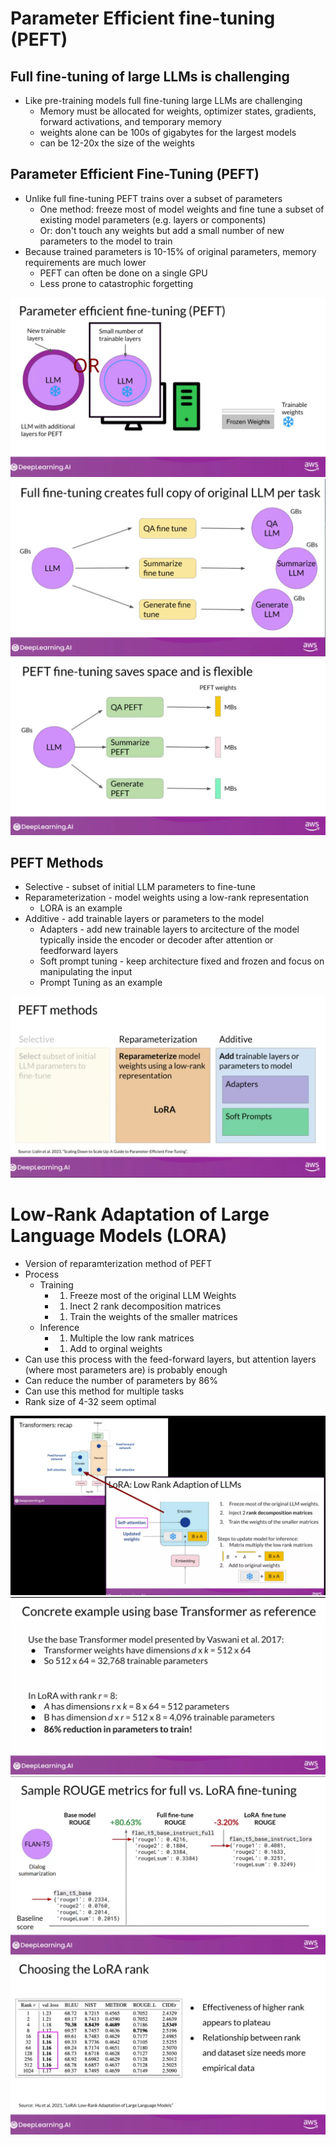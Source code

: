 # Parameter Efficient fine-tuning (PEFT)

## Full fine-tuning of large LLMs is challenging
- Like pre-training models full fine-tuning large LLMs are challenging
  - Memory must be allocated for weights, optimizer states, gradients, forward activations, and temporary memory
  - weights alone can be 100s of gigabytes for the largest models
  - can be 12-20x the size of the weights

## Parameter Efficient Fine-Tuning (PEFT)
- Unlike full fine-tuning PEFT trains over a subset of parameters
  - One method: freeze most of model weights and fine tune a subset of existing model parameters (e.g. layers or components)
  - Or: don't touch any weights but add a small number of new parameters to the model to train
- Because trained parameters is 10-15% of original parameters, memory requirements are much lower
  - PEFT can often be done on a single GPU
  - Less prone to catastrophic forgetting

![PEFT methods](images/peft_methods_general.png)
![Full fine-tuning sizes](images/full_fine_tuning_sizes.png)
![PEFT_sizes](images/peft_sizes.png)

## PEFT Methods
 - Selective -  subset of initial LLM parameters to fine-tune
 - Reparameterization - model weights using a low-rank representation 
   - LORA is an example
 - Additive - add trainable layers or parameters to the model 
   - Adapters - add new trainable layers to arcitecture of the model typically inside the encoder or decoder after attention
   or feedforward layers
   - Soft prompt tuning - keep architecture fixed and frozen and focus on manipulating the input 
   - Prompt Tuning as an example

![PEFT Methods](images/peft_methods.png)

# Low-Rank Adaptation of Large Language Models (LORA)
- Version of reparamterization method of PEFT
- Process
  - Training
    - 1. Freeze most of the original LLM Weights
    - 1. Inect 2 rank decomposition matrices
    - 1. Train the weights of the smaller matrices
  - Inference
    - 1. Multiple the low rank matrices
    - 1. Add to orginal weights 
- Can use this process with the feed-forward layers, but attention layers (where most parameters are) is probably enough 
- Can reduce the number of parameters by 86%
- Can use this method for multiple tasks
- Rank size of 4-32 seem optimal

![LoRA Process](images/lora_process.png)
![Lora Reduction ](images/lora_reduction.png)
![Lora vs Full Fine-tuning](images/lora_vs_full_fine_tuning.png)
![Lora rank choice](images/lora_rank_choice.png)

 